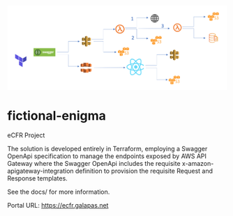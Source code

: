 ![Alt text](./imgs/eCFRProjectArchitecture.png?raw=true "eCFR Project Architecture")

# fictional-enigma
eCFR Project

The solution is developed entirely in Terraform, employing a Swagger OpenApi specification to manage the endpoints exposed by AWS API Gateway where the Swagger OpenApi includes the requisite x-amazon-apigateway-integration definition to provision the requisite Request and Response templates.

See the docs/ for more information.

Portal URL: https://ecfr.galapas.net
